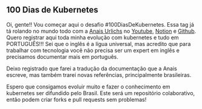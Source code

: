 ## 100 Dias de Kubernetes

Oi, gente!! Vou começar aqui o desafio #100DiasDeKubernetes. Essa tag já tá rolando no mundo todo com a [Anais Urlichs](https://100daysofkubernetes.io/) no [Youtube](https://www.youtube.com/c/AnaisUrlichs/videos), [Notion](https://devops.anaisurl.com/kubernetes) e [Github](https://github.com/AnaisUrlichs). Quero registrar aqui toda minha evolução com kubernetes e tudo em PORTUGUÊS!!! Sei que o inglês é a lígua universal, mas acredito que para trabalhar com tecnologia você não precisa ser um expert em inglês e precisamos documentar mais em português. 

Deixo registrado que farei a tradução da documentação que a Anais escreve, mas também trarei novas referências, principalmente brasileiras. 

Espero que consigamos evoluir muito e fazer o conhecimento em kubernetes ser difundido pelo Brasil. Este será um repositório colaborativo, então podem criar forks e pull requests sem problemas! 